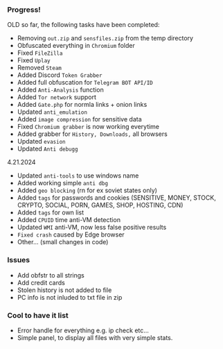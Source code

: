 
### Progress!

OLD so far, the following tasks have been completed:
- Removing `out.zip` and `sensfiles.zip` from the temp directory
- Obfuscated everything in `Chromium` folder
- Fixed `FileZilla`
- Fixed `Uplay`
- Removed `Steam`
- Added Discord `Token Grabber`
- Added full obfuscation for `Telegram BOT API/ID`
- Added `Anti-Analysis` function
- Added `Tor network` support
- Added `Gate.php` for normla links + onion links
- Updated `anti_emulation`
- Added `image compression` for sensitive data
- Fixed `Chromium grabber` is now working everytime
- Added grabber for `History, Downloads,` all browsers
- Updated `evasion`
- Updated `Anti debugg`

4.21.2024
- Updated `anti-tools` to use windows name
- Added working simple `anti dbg`
- Added `geo blocking` (rn for ex soviet states only)
- Added `tags` for passwords and cookies (SENSITIVE, MONEY, STOCK, CRYPTO, SOCIAL, PORN, GAMES, SHOP, HOSTING, CDN)
- Added `tags` for own list
- Added `CPUID` time anti-VM detection
- Updated `WMI` anti-VM, now less false positive results
- `Fixed crash` caused by Edge browser
- Other... (small changes in code)

### Issues 

- Add obfstr to all strings
- Add credit cards
- Stolen history is not added to file
- PC info is not inluded to txt file in zip

### Cool to have it list

- Error handle for everything e.g. ip check etc...
- Simple panel, to display all files with very simple stats. 
